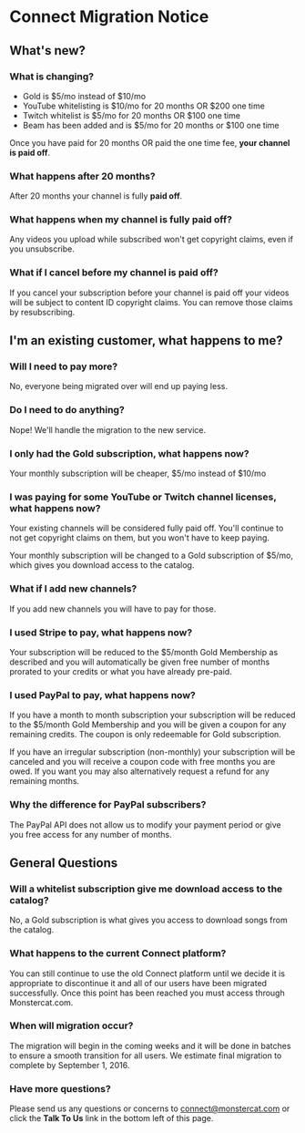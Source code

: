 # Connect Migration Notice

## What's new?

### What is changing?
 - Gold is $5/mo instead of $10/mo
 - YouTube whitelisting is $10/mo for 20 months OR $200 one time
 - Twitch whitelist is $5/mo for 20 months OR $100 one time
 - Beam has been added and is $5/mo for 20 months or $100 one time

Once you have paid for 20 months OR paid the one time fee, **your channel is paid off**.

### What happens after 20 months?
After 20 months your channel is fully **paid off**.

### What happens when my channel is fully paid off?
Any videos you upload while subscribed won't get copyright claims, even if you unsubscribe.

### What if I cancel before my channel is paid off?
If you cancel your subscription before your channel is paid off your videos will be subject to content ID copyright claims. You can remove those claims by resubscribing.

## I'm an existing customer, what happens to me?

### Will I need to pay more?
No, everyone being migrated over will end up paying less.

### Do I need to do anything?
Nope! We'll handle the migration to the new service.

### I only had the Gold subscription, what happens now?
Your monthly subscription will be cheaper, $5/mo instead of $10/mo

### I was paying for some YouTube or Twitch channel licenses, what happens now?
Your existing channels will be considered fully paid off. You'll continue to not get copyright claims on them, but you won't have to keep paying.

Your monthly subscription will be changed to a Gold subscription of $5/mo, which gives you download access to the catalog.

### What if I add new channels?
If you add new channels you will have to pay for those.

### I used Stripe to pay, what happens now?
Your subscription will be reduced to the $5/month Gold Membership as described and you will automatically be given free number of months prorated to your credits or what you have already pre-paid.

### I used PayPal to pay, what happens now?
If you have a month to month subscription your subscription will be reduced to the $5/month Gold Membership and you will be given a coupon for any remaining credits. The coupon is only redeemable for Gold subscription.

If you have an irregular subscription (non-monthly) your subscription will be canceled and you will receive a coupon code with free months you are owed. If you want you may also alternatively request a refund for any remaining months.

### Why the difference for PayPal subscribers?

The PayPal API does not allow us to modify your payment period or give you free access for any number of months.

## General Questions

### Will a whitelist subscription give me download access to the catalog?
No, a Gold subscription is what gives you access to download songs from the catalog.

### What happens to the current Connect platform?
You can still continue to use the old Connect platform until we decide it is appropriate to discontinue it and all of our users have been migrated successfully. Once this point has been reached you must access through Monstercat.com.

### When will migration occur?

The migration will begin in the coming weeks and it will be done in batches to ensure a smooth transition for all users. We estimate final migration to complete by September 1, 2016.

### Have more questions?

Please send us any questions or concerns to connect@monstercat.com or click the **Talk To Us** link in the bottom left of this page.
